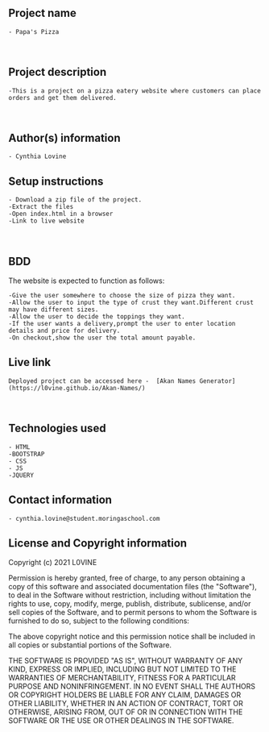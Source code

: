 ## Project name
    - Papa's Pizza
​
## Project description
    -This is a project on a pizza eatery website where customers can place orders and get them delivered.
​
## Author(s) information
    - Cynthia Lovine
  
## Setup instructions
    - Download a zip file of the project.
    -Extract the files
    -Open index.html in a browser
    -Link to live website

​
## BDD
    
​The website is expected to function as follows:

    -Give the user somewhere to choose the size of pizza they want.
    -Allow the user to input the type of crust they want.Different crust may have different sizes.
    -Allow the user to decide the toppings they want.
    -If the user wants a delivery,prompt the user to enter location details and price for delivery.
    -On checkout,show the user the total amount payable.
## Live link
    Deployed project can be accessed here -  [Akan Names Generator](https://l0vine.github.io/Akan-Names/)
​
## Technologies used
    - HTML
    -BOOTSTRAP
    - CSS
    - JS
    -JQUERY
## Contact information
    - cynthia.lovine@student.moringaschool.com
  
## License and Copyright information
    
Copyright (c) 2021 L0VINE

Permission is hereby granted, free of charge, to any person obtaining a copy
of this software and associated documentation files (the "Software"), to deal
in the Software without restriction, including without limitation the rights
to use, copy, modify, merge, publish, distribute, sublicense, and/or sell
copies of the Software, and to permit persons to whom the Software is
furnished to do so, subject to the following conditions:

The above copyright notice and this permission notice shall be included in all
copies or substantial portions of the Software.

THE SOFTWARE IS PROVIDED "AS IS", WITHOUT WARRANTY OF ANY KIND, EXPRESS OR
IMPLIED, INCLUDING BUT NOT LIMITED TO THE WARRANTIES OF MERCHANTABILITY,
FITNESS FOR A PARTICULAR PURPOSE AND NONINFRINGEMENT. IN NO EVENT SHALL THE
AUTHORS OR COPYRIGHT HOLDERS BE LIABLE FOR ANY CLAIM, DAMAGES OR OTHER
LIABILITY, WHETHER IN AN ACTION OF CONTRACT, TORT OR OTHERWISE, ARISING FROM,
OUT OF OR IN CONNECTION WITH THE SOFTWARE OR THE USE OR OTHER DEALINGS IN THE
SOFTWARE.